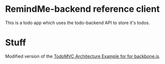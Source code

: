 # RemindMe-backend reference client

This is a todo app which uses the todo-backend API to store it's todos. 

# Stuff
Modified version of the [TodoMVC Architecture Example for for backbone.js](https://github.com/tastejs/todomvc/tree/gh-pages/architecture-examples/backbone/js).
